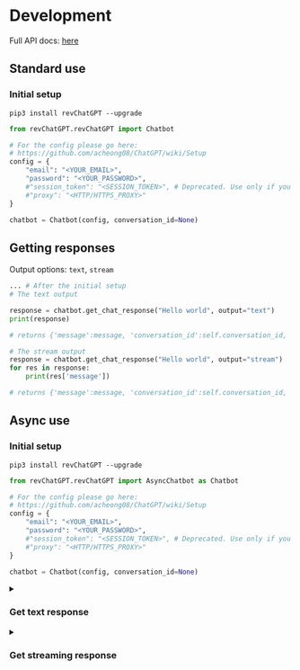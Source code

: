 # Development
Full API docs: [here](https://github.com/acheong08/ChatGPT/wiki/revChatGPT)

## Standard use

### Initial setup

`pip3 install revChatGPT --upgrade`

```python
from revChatGPT.revChatGPT import Chatbot

# For the config please go here:
# https://github.com/acheong08/ChatGPT/wiki/Setup
config = {
    "email": "<YOUR_EMAIL>",
    "password": "<YOUR_PASSWORD>",
    #"session_token": "<SESSION_TOKEN>", # Deprecated. Use only if you encounter captcha with email/password
    #"proxy": "<HTTP/HTTPS_PROXY>"
}

chatbot = Chatbot(config, conversation_id=None)
```

## Getting responses

Output options: `text`, `stream`

```python
... # After the initial setup
# The text output

response = chatbot.get_chat_response("Hello world", output="text")
print(response) 

# returns {'message':message, 'conversation_id':self.conversation_id, 'parent_id':self.parent_id}
```

```python
# The stream output
response = chatbot.get_chat_response("Hello world", output="stream")
for res in response:
    print(res['message'])

# returns {'message':message, 'conversation_id':self.conversation_id, 'parent_id':self.parent_id}
```

## Async use

### Initial setup

`pip3 install revChatGPT --upgrade`

```python
from revChatGPT.revChatGPT import AsyncChatbot as Chatbot

# For the config please go here:
# https://github.com/acheong08/ChatGPT/wiki/Setup
config = {
    "email": "<YOUR_EMAIL>",
    "password": "<YOUR_PASSWORD>",
    #"session_token": "<SESSION_TOKEN>", # Deprecated. Use only if you encounter captcha with email/password
    #"proxy": "<HTTP/HTTPS_PROXY>"
}

chatbot = Chatbot(config, conversation_id=None)
```

<details>
<summary>

### Get text response

</summary>

example use:

```python
... # After the initial setup
import asyncio
message = asyncio.run(chatbot.get_chat_response("Hello world"))['message']
print(message)
```

</details>

<details>
<summary>

### Get streaming response

</summary>

example use:

```python
... # After the initial setup
import asyncio
async def printMessage():
    async for i in await chatbot.get_chat_response("hello", output="stream"):
        print(i['message'])
asyncio.run(printMessage())
```

</details>
